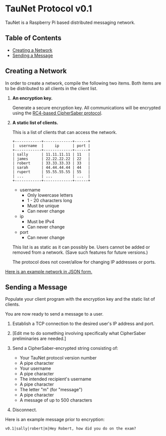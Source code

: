 TauNet Protocol v0.1
================================
TauNet is a Raspberry Pi based distributed messaging network.

Table of Contents
-----------------
 * [Creating a Network](#creating-a-network)
 * [Sending a Message](#sending-a-message)

Creating a Network
------------------
In order to create a network, compile the following two items.  Both items
are to be distributed to all clients in the client list.

1. **An encryption key.**

	Generate a secure encryption key.  All communications will be encrypted
	using the [RC4-based CipherSaber protocol](https://en.wikipedia.org/wiki/CipherSaber).

2. **A static list of clients.**

	This is a list of clients that can access the network.

	```
	+------------+-------------+------+
	|  username  |     ip      | port |
	+------------+-------------+------+
	| sally      | 11.11.11.11 | 11   |
	| james      | 22.22.22.22 | 22   |
	| robert     | 33.33.33.33 | 33   |
	| sarah      | 44.44.44.44 | 44   |
	| rupert     | 55.55.55.55 | 55   |
	| ...        | ...         | ...  |
	+------------+-------------+------+
	```

	* username
		* Only lowercase letters
		* 1 - 20 characters long
		* Must be unique
		* Can never change
	* ip
		* Must be IPv4
		* Can never change
	* port
		* Can never change

	This list is as static as it can possibly be.
	Users cannot be added or removed from a network.  (Save such features for
	future versions.)

	The protocol does not cover/allow for changing IP addresses or ports.

[Here is an example network in JSON form.](https://github.com/JVMartin/cs300-protocol/blob/master/network.json)

Sending a Message
-----------------------
Populate your client program with the encryption key and the static list of
clients.

You are now ready to send a message to a user.

1. Establish a TCP connection to the desired user's IP address and port.

2. \[Edit me to do something involving specifically what CipherSaber
	preliminaries are needed.\]

3. Send a CipherSaber-encrypted string consisting of:

	* Your TauNet protocol version number
	* A pipe character
	* Your username
	* A pipe character
	* The intended recipient's username
	* A pipe character
	* The letter "m" (for "message")
	* A pipe character
	* A message of up to 500 characters

4. Disconnect.

Here is an example message prior to encryption:
```
v0.1|sally|robert|m|Hey Robert, how did you do on the exam?
```
